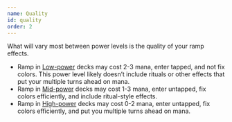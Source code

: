 ```yaml
---
name: Quality
id: quality
order: 2
---
```


What will vary most between power levels is the quality of your ramp effects.

- Ramp in [Low-power](../power-levels#low) decks may cost 2-3 mana, enter tapped, and not fix colors. This power level likely doesn’t include rituals or other effects that put your multiple turns ahead on mana.
- Ramp in [Mid-power](../power-levels#mid) decks may cost 1-3 mana, enter untapped, fix colors efficiently, and include ritual-style effects.
- Ramp in [High-power](../power-levels#high) decks may cost 0-2 mana, enter untapped, fix colors efficiently, and put you multiple turns ahead on mana.

